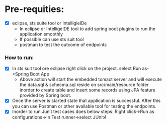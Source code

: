 # Pre-requities:

- [x] eclipse, sts suite tool or IntelligieIDe
     - In eclipse or IntelligeIDE tool to add spring boot plugins to run the application smoothly
	 - If possible can use sts suit tool 
	 - postman to test the outcome of endpoints

### How to run:

- [x] In sts suit tool ore eclipse right click on the project. select Run as->Spring Boot App 
    - Above action will start the embedded tomact server and will execute the data.sql & schecma.sql reside on src/main/resource folder inorder to create table and 
	  insert some records using JPA feature provided by Spring boot.
- [x] Once the server is started state that application is successful. After this you can use Postman or other available tool for testing the endpoints.
- [x] Inorder to run Junit test cases does below steps:
   Right click->Run as configurations->In Test runner->select JUnit4